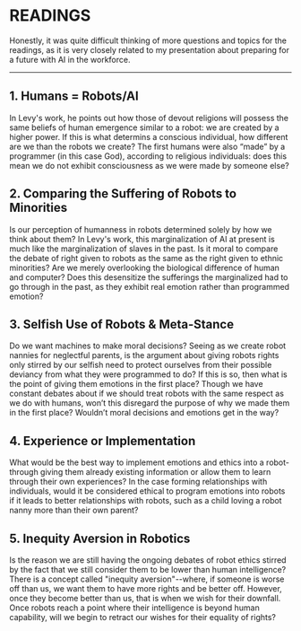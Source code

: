 # READINGS

Honestly, it was quite difficult thinking of more questions and topics for the readings, as it is very closely related to my presentation about preparing for a future with AI in the workforce.

------------------------------------

## 1. Humans = Robots/AI
In Levy's work, he points out how those of devout religions will possess the same beliefs of human emergence similar to a robot: we are created by a higher power. If this is what determins a conscious individual, how different are we than the robots we create? The first humans were also “made” by a programmer (in this case God), according to religious individuals: does this mean we do not exhibit consciousness as we were made by someone else?

## 2. Comparing the Suffering of Robots to Minorities
Is our perception of humanness in robots determined solely by how we think about them? In Levy's work, this marginalization of AI at present is much like the marginalization of slaves in the past. Is it moral to compare the debate of right given to robots as the same as the right given to ethnic minorities? Are we merely overlooking the biological difference of human and computer? Does this desensitize the sufferings the marginalized had to go through in the past, as they exhibit real emotion rather than programmed emotion?

## 3. Selfish Use of Robots & Meta-Stance 
Do we want machines to make moral decisions? Seeing as we create robot nannies for neglectful parents, is the argument about giving robots rights only stirred by our selfish need to protect ourselves from their possible deviancy from what they were programmed to do? If this is so, then what is the point of giving them emotions in the first place? Though we have constant debates about if we should treat robots with the same respect as we do with humans, won’t this disregard the purpose of why we made them in the first place? Wouldn’t moral decisions and emotions get in the way?

## 4. Experience or Implementation
What would be the best way to implement emotions and ethics into a robot-through giving them already existing information or allow them to learn through their own experiences? In the case forming relationships with individuals, would it be considered ethical to program emotions into robots if it leads to better relationships with robots, such as a child loving a robot nanny more than their own parent?

## 5. Inequity Aversion in Robotics
Is the reason we are still having the ongoing debates of robot ethics stirred by the fact that we still consider them to be lower than human intelligence? There is a concept called "inequity aversion"--where, if someone is worse off than us, we want them to have more rights and be better off. However, once they become better than us, that is when we wish for their downfall. Once robots reach a point where their intelligence is beyond human capability, will we begin to retract our wishes for their equality of rights?
